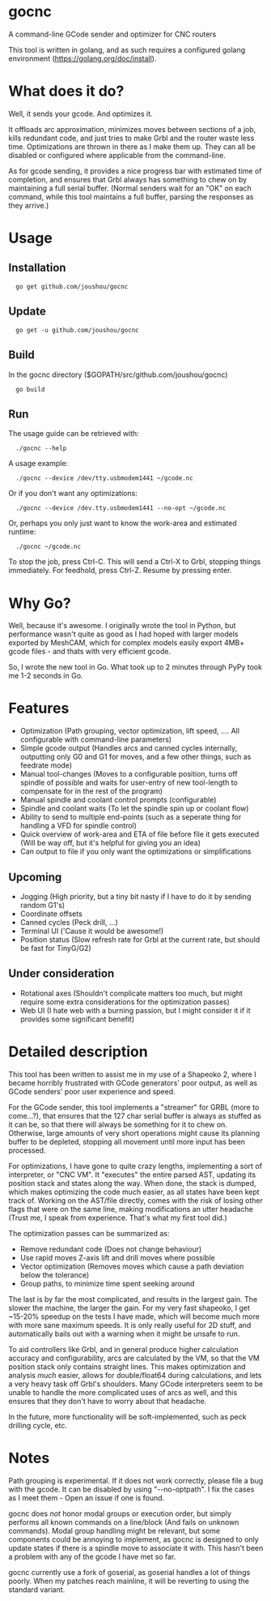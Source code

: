 gocnc
=====

A command-line GCode sender and optimizer for CNC routers

This tool is written in golang, and as such requires a configured golang environment (https://golang.org/doc/install).

What does it do?
====

Well, it sends your gcode. And optimizes it.

It offloads arc approximation, minimizes moves between sections of a job, kills redundant code, and just tries to make Grbl and the router waste less time. Optimizations are thrown in there as I make them up. They can all be disabled or configured where applicable from the command-line.

As for gcode sending, it provides a nice progress bar with estimated time of completion, and ensures that Grbl always has something to chew on by maintaining a full serial buffer. (Normal senders wait for an "OK" on each command, while this tool maintains a full buffer, parsing the responses as they arrive.)

Usage
====

Installation
----

      go get github.com/joushou/gocnc

Update
----

      go get -u github.com/joushou/gocnc

Build
----

In the gocnc directory ($GOPATH/src/github.com/joushou/gocnc)

      go build

Run
----

The usage guide can be retrieved with:

      ./gocnc --help

A usage example:

      ./gocnc --device /dev/tty.usbmodem1441 ~/gcode.nc

Or if you don't want any optimizations:

      ./gocnc --device /dev.tty.usbmodem1441 --no-opt ~/gcode.nc

Or, perhaps you only just want to know the work-area and estimated runtime:

      ./gocnc ~/gcode.nc

To stop the job, press Ctrl-C. This will send a Ctrl-X to Grbl, stopping things immediately.
For feedhold, press Ctrl-Z. Resume by pressing enter.

Why Go?
====

Well, because it's awesome. I originally wrote the tool in Python, but performance wasn't quite as good as I had hoped with larger models exported by MeshCAM, which for complex models easily export 4MB+ gcode files - and thats with very efficient gcode.

So, I wrote the new tool in Go. What took up to 2 minutes through PyPy took me 1-2 seconds in Go.

Features
====

* Optimization (Path grouping, vector optimization, lift speed, .... All configurable with command-line parameters)
* Simple gcode output (Handles arcs and canned cycles internally, outputting only G0 and G1 for moves, and a few other things, such as feedrate mode)
* Manual tool-changes (Moves to a configurable position, turns off spindle of possible and waits for user-entry of new tool-length to compensate for in the rest of the program)
* Manual spindle and coolant control prompts (configurable)
* Spindle and coolant waits (To let the spindle spin up or coolant flow)
* Ability to send to multiple end-points (such as a seperate thing for handling a VFD for spindle control)
* Quick overview of work-area and ETA of file before file it gets executed (Will be way off, but it's helpful for giving you an idea)
* Can output to file if you only want the optimizations or simplifications

Upcoming
----

* Jogging (High priority, but a tiny bit nasty if I have to do it by sending random G1's)
* Coordinate offsets
* Canned cycles (Peck drill, ...)
* Terminal UI ('Cause it would be awesome!)
* Position status (Slow refresh rate for Grbl at the current rate, but should be fast for TinyG/G2)

Under consideration
----

* Rotational axes (Shouldn't complicate matters too much, but might require some extra considerations for the optimization passes)
* Web UI (I hate web with a burning passion, but I might consider it if it provides some significant benefit)

Detailed description
====

This tool has been written to assist me in my use of a Shapeoko 2, where I became horribly frustrated with GCode generators' poor output, as well as GCode senders' poor user experience and speed.

For the GCode sender, this tool implements a "streamer" for GRBL (more to come...?), that ensures that the 127 char serial buffer is always as stuffed as it can be, so that there will always be something for it to chew on. Otherwise, large amounts of very short operations might cause its planning buffer to be depleted, stopping all movement until more input has been processed.

For optimizations, I have gone to quite crazy lengths, implementing a sort of interpreter, or "CNC VM". It "executes" the entire parsed AST, updating its position stack and states along the way. When done, the stack is dumped, which makes optimizing the code much easier, as all states have been kept track of. Working on the AST/file directly, comes with the risk of losing other flags that were on the same line, making modifications an utter headache (Trust me, I speak from experience. That's what my first tool did.)

The optimization passes can be summarized as:
* Remove redundant code (Does not change behaviour)
* Use rapid moves Z-axis lift and drill moves where possible
* Vector optimization (Removes moves which cause a path deviation below the tolerance)
* Group paths, to minimize time spent seeking around

The last is by far the most complicated, and results in the largest gain. The slower the machine, the larger the gain. For my very fast shapeoko, I get ~15-20% speedup on the tests I have made, which will become much more with more sane maximum speeds. It is only really useful for 2D stuff, and automatically bails out with a warning when it might be unsafe to run.

To aid controllers like Grbl, and in general produce higher calculation accuracy and configurability, arcs are calculated by the VM, so that the VM position stack only contains straight lines. This makes optimization and analysis *much* easier, allows for double/float64 during calculations, and lets a very heavy task off Grbl's shoulders. Many GCode interpreters seem to be unable to handle the more complicated uses of arcs as well, and this ensures that they don't have to worry about that headache.

In the future, more functionality will be soft-implemented, such as peck drilling cycle, etc.

Notes
====

Path grouping is experimental. If it does not work correctly, please file a bug with the gcode. It can be disabled by using "--no-optpath". I fix the cases as I meet them - Open an issue if one is found.

gocnc does *not* honor modal groups or execution order, but simply performs all known commands on a line/block (And fails on unknown commands). Modal group handling might be relevant, but some components could be annoying to implement, as gocnc is designed to only update states if there is a spindle move to associate it with. This hasn't been a problem with any of the gcode I have met so far.

gocnc currently use a fork of goserial, as goserial handles a lot of things poorly. When my patches reach mainline, it will be reverting to using the standard variant.
